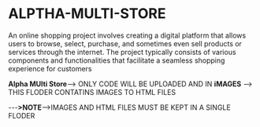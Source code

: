 # ALPTHA-MULTI-STORE
An online shopping project involves creating a digital platform that allows users to browse, select, purchase, and sometimes even sell products or services through the internet. The project typically consists of various components and functionalities that facilitate a seamless shopping experience for customers

**Alpha MUlti Store**--> ONLY CODE WILL BE UPLOADED AND IN **iMAGES** --> THIS FLODER CONTATINS IMAGES TO HTML FILES 

---**>NOTE**-->IMAGES AND HTML FILES MUST BE KEPT IN A SINGLE FLODER
